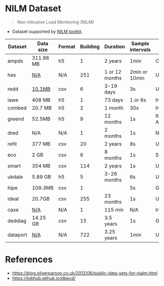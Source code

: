 # NILM Dataset

> Non-Intrusive Load Monitoring (NILM)

- Dataset supported by [NILM toolkit](https://github.com/nilmtk/nilmtk/tree/master/nilmtk/dataset_converters).

| Dataset  | Data size                                                    | Format | Building | Duration       | Sample intervals | Location        | Year    | Link                                                         |
| -------- | ------------------------------------------------------------ | ------ | -------- | -------------- | ---------------- | --------------- | ------- | ------------------------------------------------------------ |
| ampds    | 311.86 MB                                                    | h5     | 1        | 2 years        | 1min             | Canada          | 2012    | [Download](https://www.kaggle.com/datasets/programmerrdai/ampds-the-almanac-of-minutely-power-dataset) |
| hes      | [N/A](https://ukerc.rl.ac.uk/cgi-bin/dataDiscover.pl?Action=detail&dataid=17a1f9a7-1b06-4bf7-b19d-3530d8745061) | N/A    | 251      | 1 or 12 months | 2min or 10min    | UK              | 2012    | [Download](https://randd.defra.gov.uk/ProjectDetails?ProjectID=17359) |
| redd     | [10.1MB](https://github.com/inesylla/energy-disaggregation-DL) | csv    | 6        | 3-19 days      | 3s               | USA             | 2012    | [Download](https://tokhub.github.io/dbecd/links/redd.html)   |
| iawe     | 408 MB                                                       | h5     | 1        | 73 days        | 1 or 6s          | India           | 2013    | [Download](https://iawe.github.io/)                          |
| combed   | 20.7 MB                                                      | h5     | 2        | 1 month        | 30s              | India           | 2014    | [Download](https://combed.github.io/)                        |
| greend   | 52.5MB                                                       | h5     | 9        | 12 months      | 1s               | Italy & Austria | 2014    | [Download](https://sourceforge.net/projects/greend/)         |
| dred     | N/A                                                          | N/A    | 1        | 2 months       | 1s               | Netherlands     | 2015    | [Download](https://repository.tudelft.nl/record/uuid:c3c0809d-5433-4bbf-8439-3d07b7d7a67a#:~:text=LocED%20framework%20limits%20the%20appliances,system%20locally%20at%20the%20household.) |
| refit    | 377 MB                                                       | csv    | 20       | 2 years        | 8s               | UK              | 2015    | [Download](https://pureportal.strath.ac.uk/en/datasets/refit-electrical-load-measurements) |
| eco      | 2 GB                                                         | csv    | 6        | 8 months       | 1s               | Switzerland     | 2016    | [Download](https://vs.inf.ethz.ch/res/show.html?what=eco-data) |
| smart    | 354 MB                                                       | csv    | 114      | 2 years        | 1s               | USA             | 2017    | [Download](https://traces.cs.umass.edu/docs/traces/smartstar/) |
| ukdale   | 5.89 GB                                                      | h5     | 5        | 3-26 months    | 6s               | UK              | 2017    | [Download]()                                                 |
| hipe     | 109.3MB                                                      | csv    | 1        |                | 5s               | German          | 2019    | [Download](https://www.energystatusdata.kit.edu/hipe.php)    |
| ideal    | 20.7GB                                                       | csv    | 255      | 23 months      | 1s               | UK              | 2019    | [Download](https://datashare.ed.ac.uk/handle/10283/3647)     |
| caxe     | [N/A](https://github.com/nilmtk/nilmtk/blob/master/nilmtk/dataset_converters/caxe/metadata/dataset.yaml) | N/A    | 1        | 115 min        | N/A              | India           | 2020    | [Download]()                                                 |
| deddiag  | 14.25 GB                                                     | csv    | 15       | 3.5 years      | 1s               | Germany         | 2021    | [Download](https://deddiag.github.io/)                       |
| dataport | [N/A](https://dataport.pecanstreet.org/)                     | N/A    | 722      | 3.25 years     | 1min             | USA             | Present | [Download]()                                                 |



# References

- https://blog.oliverparson.co.uk/2012/06/public-data-sets-for-nialm.html
- https://tokhub.github.io/dbecd/

